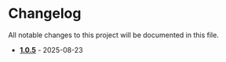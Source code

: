 # Changelog

All notable changes to this project will be documented in this file.

* [**1.0.5**](./changelogs/details/1.0.5.md) - 2025-08-23
